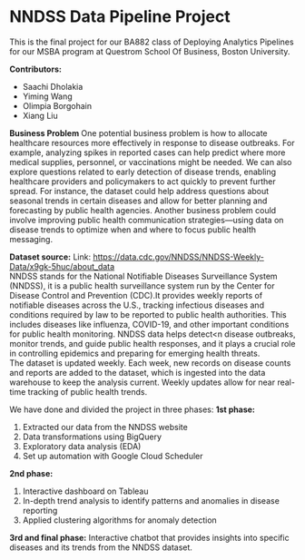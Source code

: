 # NNDSS Data Pipeline Project
This is the final project for our BA882 class of Deploying Analytics Pipelines for our MSBA program at Questrom School Of Business, Boston University.

**Contributors:**

* Saachi Dholakia
* Yiming Wang
* Olimpia Borgohain
* Xiang Liu

**Business Problem**
One potential business problem is how to allocate healthcare resources more effectively in response to disease outbreaks. For example, analyzing spikes in reported cases can help predict where more medical supplies, personnel, or vaccinations might be needed.
We can also explore questions related to early detection of disease trends, enabling healthcare providers and policymakers to act quickly to prevent further spread. For instance, the dataset could help address questions about seasonal trends in certain diseases and allow for better planning and forecasting by public health agencies.
Another business problem could involve improving public health communication strategies—using data on disease trends to optimize when and where to focus public health messaging.

**Dataset source:**
Link: https://data.cdc.gov/NNDSS/NNDSS-Weekly-Data/x9gk-5huc/about_data<br>
NNDSS stands for the National Notifiable Diseases Surveillance System (NNDSS), it is a public health surveillance system run by the Center for Disease Control and Prevention (CDC).It provides weekly reports of notifiable diseases across the U.S., tracking infectious diseases and conditions required by law to be reported to public health authorities. This includes diseases like influenza, COVID-19, and other important conditions for public health monitoring. NNDSS data helps detect<n disease outbreaks, monitor trends, and guide public health responses, and it plays a crucial role in controlling epidemics and preparing for emerging health threats.<br>
The dataset is updated weekly. Each week, new records on disease counts and reports are added to the dataset, which is ingested into the data warehouse to keep the analysis current. Weekly updates allow for near real-time tracking of public health trends.

We have done and divided the project in three phases:
**1st phase:**
1. Extracted our data from the NNDSS website
2. Data transformations using BigQuery
3. Exploratory data analysis (EDA)
4. Set up automation with Google Cloud Scheduler

**2nd phase:** 
1. Interactive dashboard on Tableau
2. In-depth trend analysis to identify patterns and anomalies in disease reporting
3. Applied clustering algorithms for anomaly detection
   
**3rd and final phase:**
Interactive chatbot that provides insights into specific diseases and its trends from the NNDSS dataset.



